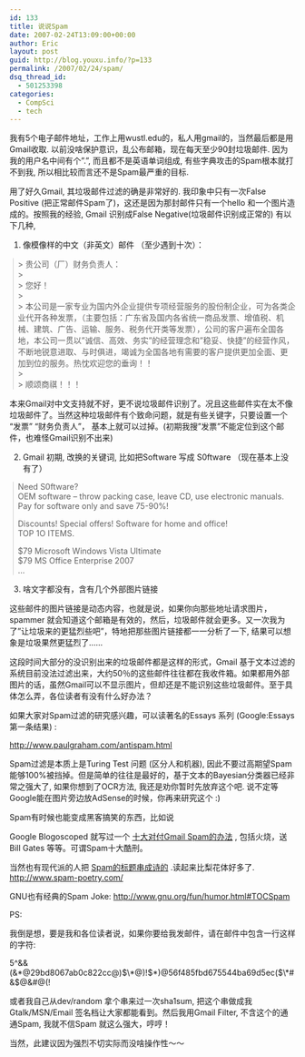 ```yaml
---
id: 133
title: 说说Spam
date: 2007-02-24T13:09:00+00:00
author: Eric
layout: post
guid: http://blog.youxu.info/?p=133
permalink: /2007/02/24/spam/
dsq_thread_id:
  - 501253398
categories:
  - CompSci
  - tech
---
```

我有5个电子邮件地址，工作上用wustl.edu的，私人用gmail的，当然最后都是用Gmail收取. 以前没啥保护意识，乱公布邮箱，现在每天至少90封垃圾邮件. 因为我的用户名中间有个&#8221;.&#8221;, 而且都不是英语单词组成, 有些字典攻击的Spam根本就打不到我, 所以相比较而言还不是Spam最严重的目标.

用了好久Gmail, 其垃圾邮件过滤的确是非常好的. 我印象中只有一次False Positive (把正常邮件Spam了)，这还是因为那封邮件只有一个hello 和一个图片造成的。按照我的经验, Gmail 识别成False Negative(垃圾邮件识别成正常的) 有以下几种,

1. 像模像样的中文（非英文）邮件 （至少遇到十次）：

<blockquote style="border-left: 1px solid #cccccc; margin: 0pt 0pt 0pt 0.8ex; padding-left: 1ex" class="gmail_quote">
  <p>
    > 贵公司（厂）财务负责人：<br /> ><br /> > 您好！<br /> ><br /> > 本公司是一家专业为国内外企业提供专项经营服务的股份制企业，可为各类企业代开各种发票，（主要包括：广东省及国内各省统一商品发票、增值税、机械、建筑、广告、运输、服务、税务代开类等发票），公司的客户遍布全国各地，本公司一贯以&#8221;诚信、高效、务实&#8221;的经营理念和&#8221;稳妥、快捷&#8221;的经营作风，不断地锐意进取、与时俱进，竭诚为全国各地有需要的客户提供更加全面、更加到位的服务。热忱欢迎您的垂询！！<br /> ><br /> > 顺颂商祺！！！
  </p>
</blockquote>

本来Gmail对中文支持就不好，更不说垃圾邮件识别了。况且这些邮件实在太不像垃圾邮件了。当然这种垃圾邮件有个致命问题，就是有些关键字，只要设置一个 &#8220;发票&#8221; &#8220;财务负责人&#8221;， 基本上就可以过掉。(初期我搜&#8221;发票&#8221;不能定位到这个邮件，也难怪Gmail识别不出来)

2. Gmail 初期, 改换的关键词, 比如把Software 写成 S0ftware （现在基本上没有了）

<blockquote style="border-left: 1px solid #cccccc; margin: 0pt 0pt 0pt 0.8ex; padding-left: 1ex" class="gmail_quote">
  <p>
    Need S0ftware?<br /> OEM software &#8211; throw packing case, leave CD, use electronic manuals.<br /> Pay for software only and save 75-90%!
  </p>
  
  <p>
    Discounts! Special offers! Software for home and office!<br /> TOP 1O ITEMS.
  </p>
  
  <p>
    $79 Microsoft Windows Vista Ultimate<br /> $79 MS Office Enterprise 2007<br /> &#8230;
  </p>
</blockquote>

3. 啥文字都没有，含有几个外部图片链接
  
这些邮件的图片链接是动态内容，也就是说，如果你向那些地址请求图片，spammer 就会知道这个邮箱是有效的，然后，垃圾邮件就会更多。又一次我为了&#8221;让垃圾来的更猛烈些吧&#8221;，特地把那些图片链接都一一分析了一下, 结果可以想象是垃圾果然更猛烈了……

这段时间大部分的没识别出来的垃圾邮件都是这样的形式，Gmail 基于文本过滤的系统目前没法过滤出来，大约50％的这些邮件往往都在我收件箱。如果都用外部图片的话，虽然Gmail可以不显示图片，但却还是不能识别这些垃圾邮件。至于具体怎么弄，各位读者有没有什么好办法？

如果大家对Spam过滤的研究感兴趣，可以读著名的Essays 系列 (Google:Essays 第一条结果) :

<a href="http://www.paulgraham.com/antispam.html" onclick="return top.js.OpenExtLink(window,event,this)" target="_blank">http://www.paulgraham.com/antispam.html </a>

Spam过滤是本质上是Turing Test 问题 (区分人和机器), 因此不要过高期望Spam能够100%被挡掉。但是简单的往往是最好的，基于文本的Bayesian分类器已经非常之强大了, 如果你想到了OCR方法, 我还是劝你暂时先放弃这个吧. 说不定等Google能在图片旁边放AdSense的时候，你再来研究这个 :)

Spam有时候也能变成黑客搞笑的东西，比如说

Google Blogoscoped 就写过一个 <a href="http://blog.outer-court.com/archive/2004_06_13_index.html" onclick="return top.js.OpenExtLink(window,event,this)" target="_blank">十大对付Gmail Spam的办法</a> , 包括火烧，送Bill Gates 等等。可谓Spam十大酷刑。
  
当然也有现代派的人把 <a href="http://www.spam-poetry.com/" onclick="return top.js.OpenExtLink(window,event,this)" target="_blank">Spam的标题串成诗的</a> .读起来比梨花体好多了. <a href="http://www.spam-poetry.com/" onclick="return top.js.OpenExtLink(window,event,this)" target="_blank">http://www.spam-poetry.com/</a>
  
GNU也有经典的Spam Joke:  <a href="http://www.gnu.org/fun/humor.html#TOCSpam" onclick="return top.js.OpenExtLink(window,event,this)" target="_blank">http://www.gnu.org/fun/humor.html#TOCSpam</a>

PS:
  
我倒是想，要是我和各位读者说，如果你要给我发邮件，请在邮件中包含一行这样的字符:
  
5^&&(&\*@29bd8067ab0c822cc@)$\*@)!$\*)@56f485fbd675544ba69d5ec($\*#&$@&#@(!
  
或者我自己从dev/random 拿个串来过一次sha1sum, 把这个串做成我Gtalk/MSN/Email 签名档让大家都能看到。然后我用Gmail Filter, 不含这个的通通Spam, 我就不信Spam 就这么强大，哼哼！

当然，此建议因为强烈不切实际而没啥操作性～～